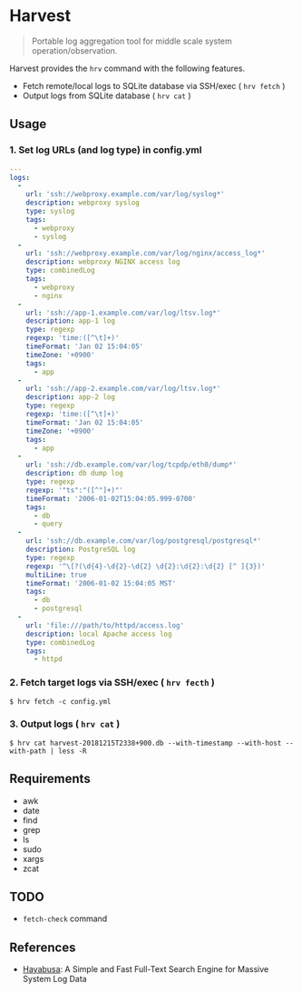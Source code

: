 # Harvest

> Portable log aggregation tool for middle scale system operation/observation.

Harvest provides the `hrv` command with the following features.

- Fetch remote/local logs to SQLite database via SSH/exec ( `hrv fetch` )
- Output logs from SQLite database ( `hrv cat` )

## Usage

### 1. Set log URLs (and log type) in config.yml

``` yaml
---
logs:
  -
    url: 'ssh://webproxy.example.com/var/log/syslog*'
    description: webproxy syslog
    type: syslog
    tags:
      - webproxy
      - syslog
  -
    url: 'ssh://webproxy.example.com/var/log/nginx/access_log*'
    description: webproxy NGINX access log
    type: combinedLog
    tags:
      - webproxy
      - nginx
  -
    url: 'ssh://app-1.example.com/var/log/ltsv.log*'
    description: app-1 log
    type: regexp
    regexp: 'time:([^\t]+)'
    timeFormat: 'Jan 02 15:04:05'
    timeZone: '+0900'
    tags:
      - app
  -
    url: 'ssh://app-2.example.com/var/log/ltsv.log*'
    description: app-2 log
    type: regexp
    regexp: 'time:([^\t]+)'
    timeFormat: 'Jan 02 15:04:05'
    timeZone: '+0900'
    tags:
      - app
  -
    url: 'ssh://db.example.com/var/log/tcpdp/eth0/dump*'
    description: db dump log
    type: regexp
    regexp: '"ts":"([^"]+)"'
    timeFormat: '2006-01-02T15:04:05.999-0700'
    tags:
      - db
      - query
  -
    url: 'ssh://db.example.com/var/log/postgresql/postgresql*'
    description: PostgreSQL log
    type: regexp
    regexp: '^\[?(\d{4}-\d{2}-\d{2} \d{2}:\d{2}:\d{2} [^ ]{3})'
    multiLine: true
    timeFormat: '2006-01-02 15:04:05 MST'
    tags:
      - db
      - postgresql
  -
    url: 'file:///path/to/httpd/access.log'
    description: local Apache access log
    type: combinedLog
    tags:
      - httpd
```

### 2. Fetch target logs via SSH/exec ( `hrv fecth` )

``` console
$ hrv fetch -c config.yml
```

### 3. Output logs ( `hrv cat` )

``` console
$ hrv cat harvest-20181215T2338+900.db --with-timestamp --with-host --with-path | less -R
```

## Requirements

- awk
- date
- find
- grep
- ls
- sudo
- xargs
- zcat

## TODO

- `fetch-check` command

## References

- [Hayabusa](https://github.com/hirolovesbeer/hayabusa): A Simple and Fast Full-Text Search Engine for Massive System Log Data
